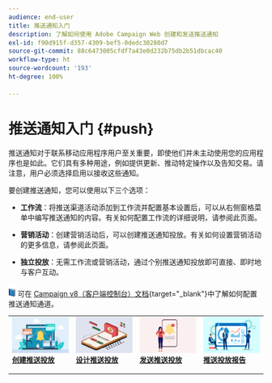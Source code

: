 ```yaml
---
audience: end-user
title: 推送通知入门
description: 了解如何使用 Adobe Campaign Web 创建和发送推送通知
exl-id: f90d915f-d357-4309-bef5-0dedc30280d7
source-git-commit: 88c6473005cfdf7a43e0d232b75db2b51dbcac40
workflow-type: ht
source-wordcount: '193'
ht-degree: 100%

---
```


# 推送通知入门 {#push}

推送通知对于联系移动应用程序用户至关重要，即使他们并未主动使用您的应用程序也是如此。它们具有多种用途，例如提供更新、推动特定操作以及告知交易。请注意，用户必须选择启用以接收这些通知。

要创建推送通知，您可以使用以下三个选项：

* **工作流**：将推送渠道活动添加到工作流并配置基本设置后，可以从右侧窗格菜单中编写推送通知的内容。有关如何配置工作流的详细说明，请参阅此页面。

* **营销活动**：创建营销活动后，可以创建推送通知投放。有关如何设置营销活动的更多信息，请参阅此页面。

* **独立投放**：无需工作流或营销活动，通过个别推送通知投放即可直接、即时地与客户互动。

![](../assets/do-not-localize/book.png) 可在 [Campaign v8（客户端控制台）文档](https://experienceleague.adobe.com/docs/campaign/campaign-v8/campaigns/send/push.html){target="_blank"}中了解如何配置推送通知通道。

<table style="table-layout:fixed"><tr style="border: 0;">
<td>
<a href="create-push.md">
<img alt="潜在客户" src="assets/do-not-localize/push_create.jpeg">
</a>
<div><a href="create-push.md"><strong>创建推送投放</strong>
</div>
<p>
</td>
<td>
<a href="content-push.md">
<img alt="不常见" src="assets/do-not-localize/push_design.jpeg">
</a>
<div>
<a href="content-push.md"><strong>设计推送投放<strong></strong></a>
</div>
<p></td>
<td>
<a href="send-push.md">
<img alt="验证" src="assets/do-not-localize/push_send.jpeg">
</a>
<div>
<a href="send-push.md"><strong>发送推送投放</strong></a>
</div>
<p>
</td>
<td>
<a href="send-push.md">
<img alt="验证" src="assets/do-not-localize/push_report.jpeg">
</a>
<div>
<a href="send-push.md"><strong>推送投放报告</strong></a>
</div>
<p>
</td>
</tr></table>
